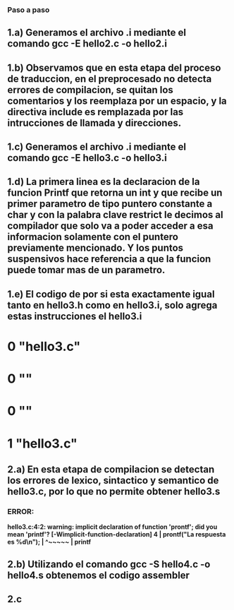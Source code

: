 ### Paso a paso
## 1.a) Generamos el archivo .i mediante el comando **gcc -E hello2.c -o hello2.i**
## 1.b) Observamos que en esta etapa del proceso de traduccion, en el preprocesado no detecta errores de compilacion, se quitan los comentarios y los reemplaza por un espacio, y la directiva include es remplazada por las intrucciones de llamada y direcciones.
## 1.c) Generamos el archivo .i mediante el comando gcc -E hello3.c -o hello3.i 
## 1.d) La primera linea es la declaracion de la funcion Printf que retorna un int y que recibe un primer parametro de tipo puntero constante a char y con la palabra clave restrict le decimos al compilador que solo va a poder acceder a esa informacion solamente con el puntero previamente mencionado. Y los puntos suspensivos hace referencia a que la funcion puede tomar mas de un parametro.
## 1.e) El codigo de por si esta exactamente igual tanto en hello3.h como en hello3.i, solo agrega estas instrucciones el hello3.i
# 0 "hello3.c"
# 0 "<built-in>"
# 0 "<command-line>"
# 1 "hello3.c"
## 2.a) En esta etapa de compilacion se detectan los errores de lexico, sintactico y semantico de hello3.c, por lo que no permite obtener hello3.s 
### ERROR:
**hello3.c:4:2: warning: implicit declaration of function 'prontf'; did you mean 'printf'? [-Wimplicit-function-declaration]
    4 |  prontf("La respuesta es %d\n");
      |  ^~~~~~
      |  printf**
## 2.b) Utilizando el comando gcc -S hello4.c -o hello4.s obtenemos el codigo assembler
## 2.c
